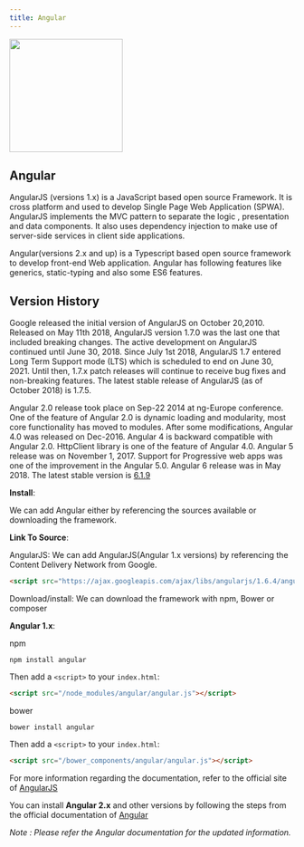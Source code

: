 ```yaml
---
title: Angular
---
```


<img src="https://angular.io/assets/images/logos/angular/angular.svg" width="200" height="200">


## Angular

AngularJS (versions 1.x) is a JavaScript based open source Framework. It is cross platform and used to develop Single Page Web Application (SPWA). AngularJS implements the MVC pattern to separate the logic , presentation and data components. It also uses dependency injection to make use of server-side services in client side applications.

Angular(versions 2.x and up) is a Typescript based open source framework to develop front-end Web application. Angular has following features like generics, static-typing and also some ES6 features.

## Version History

Google released the initial version of AngularJS on October 20,2010. Released on May 11th 2018, AngularJS version 1.7.0 was the last one that included breaking changes. The active development on AngularJS continued until June 30, 2018. Since July 1st 2018, AngularJS 1.7 entered Long Term Support mode (LTS) which is scheduled to end on June 30, 2021. Until then, 1.7.x patch releases will continue to receive bug fixes and non-breaking features. The latest stable release of AngularJS (as of October 2018) is 1.7.5.

Angular 2.0 release took place on Sep-22 2014 at ng-Europe conference. One of the feature of Angular 2.0 is dynamic loading and modularity, most core functionality has moved to modules. After some modifications, Angular 4.0 was released on Dec-2016. Angular 4 is backward compatible with Angular 2.0. HttpClient library is one of the feature of Angular 4.0. Angular 5 release was on November 1, 2017. Support for Progressive web apps was one of the improvement in the Angular 5.0. Angular 6 release was in May 2018. The latest stable version is [6.1.9](https://blog.angular.io/angular-v6-1-now-available-typescript-2-9-scroll-positioning-and-more-9f1c03007bb6)

**Install**:
 
We can add Angular either by referencing the sources available or downloading the framework.

**Link To Source**:

AngularJS: We can add AngularJS(Angular 1.x versions) by referencing the Content Delivery Network from Google.

```html
<script src="https://ajax.googleapis.com/ajax/libs/angularjs/1.6.4/angular.min.js"></script> 
```

Download/install: We can download the framework with npm, Bower or composer

**Angular 1.x**:

npm

```shell 
npm install angular
```
Then add a `<script>` to your `index.html`:

```html
<script src="/node_modules/angular/angular.js"></script>
```

bower

```shell
bower install angular
```
Then add a `<script>` to your `index.html`:

```html
<script src="/bower_components/angular/angular.js"></script>
```

For more information regarding the documentation, refer to the official site of [AngularJS](https://docs.angularjs.org/api) 

You can install **Angular 2.x** and other versions by following the steps from the official documentation of [Angular](https://angular.io/guide/quickstart)

*Note : Please refer the Angular documentation for the updated information.*
